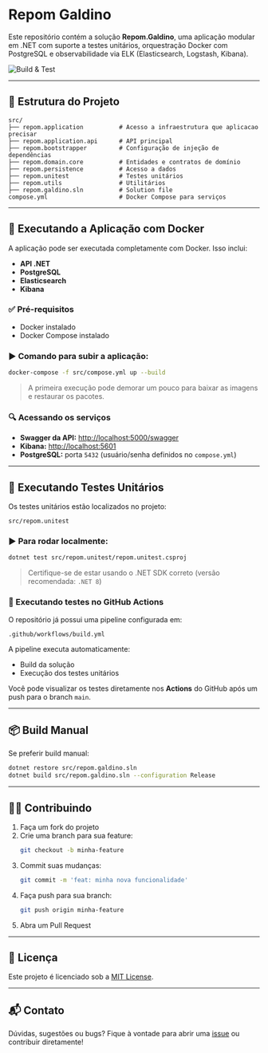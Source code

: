 # Repom Galdino

Este repositório contém a solução **Repom.Galdino**, uma aplicação modular em .NET com suporte a testes unitários, orquestração Docker com PostgreSQL e observabilidade via ELK (Elasticsearch, Logstash, Kibana).


![Build & Test](https://github.com/EmersonGaldino/repom/actions/workflows/build.yml/badge.svg)

---

## 🧱 Estrutura do Projeto

```
src/
├── repom.application          # Acesso a infraestrutura que aplicacao precisar
├── repom.application.api      # API principal
├── repom.bootstrapper         # Configuração de injeção de dependências
├── repom.domain.core          # Entidades e contratos de domínio
├── repom.persistence          # Acesso a dados
├── repom.unitest              # Testes unitários
├── repom.utils                # Utilitários
├── repom.galdino.sln          # Solution file
compose.yml                    # Docker Compose para serviços
```

---

## 🚀 Executando a Aplicação com Docker

A aplicação pode ser executada completamente com Docker. Isso inclui:

- **API .NET**
- **PostgreSQL**
- **Elasticsearch**
- **Kibana**

### ✅ Pré-requisitos

- Docker instalado
- Docker Compose instalado

### ▶️ Comando para subir a aplicação:

```bash
docker-compose -f src/compose.yml up --build
```

> A primeira execução pode demorar um pouco para baixar as imagens e restaurar os pacotes.

### 🔍 Acessando os serviços

- **Swagger da API:** [http://localhost:5000/swagger](http://localhost:5000/swagger)
- **Kibana:** [http://localhost:5601](http://localhost:5601)
- **PostgreSQL:** porta `5432` (usuário/senha definidos no `compose.yml`)

---

## 🧪 Executando Testes Unitários

Os testes unitários estão localizados no projeto:

```
src/repom.unitest
```

### ▶️ Para rodar localmente:

```bash
dotnet test src/repom.unitest/repom.unitest.csproj
```

> Certifique-se de estar usando o .NET SDK correto (versão recomendada: `.NET 8`)

### 🧬 Executando testes no GitHub Actions

O repositório já possui uma pipeline configurada em:

```
.github/workflows/build.yml
```

A pipeline executa automaticamente:

- Build da solução
- Execução dos testes unitários

Você pode visualizar os testes diretamente nos **Actions** do GitHub após um push para o branch `main`.

---

## 📦 Build Manual

Se preferir build manual:

```bash
dotnet restore src/repom.galdino.sln
dotnet build src/repom.galdino.sln --configuration Release
```

---

## 👨‍💻 Contribuindo

1. Faça um fork do projeto
2. Crie uma branch para sua feature:
   ```bash
   git checkout -b minha-feature
   ```
3. Commit suas mudanças:
   ```bash
   git commit -m 'feat: minha nova funcionalidade'
   ```
4. Faça push para sua branch:
   ```bash
   git push origin minha-feature
   ```
5. Abra um Pull Request

---

## 🧾 Licença

Este projeto é licenciado sob a [MIT License](LICENSE).

---

## 📬 Contato

Dúvidas, sugestões ou bugs? Fique à vontade para abrir uma [issue](https://github.com/seu-repo/issues) ou contribuir diretamente!